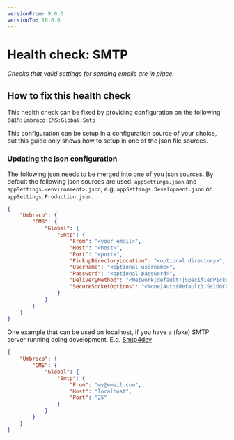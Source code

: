 ```yaml
---
versionFrom: 9.0.0
versionTo: 10.0.0
---
```


# Health check: SMTP

_Checks that valid settings for sending emails are in place._

## How to fix this health check

This health check can be fixed by providing configuration on the following path: `Umbraco:CMS:Global:Smtp`

This configuration can be setup in a configuration source of your choice, but this guide only shows how to setup in one of the json file sources.

### Updating the json configuration

The following json needs to be merged into one of you json sources. By default the following json sources are used: `appSettings.json` and `appSettings.<environment>.json`, e.g. `appSettings.Development.json` or `appSettings.Production.json`.

```json
{
    "Umbraco": {
        "CMS": {
            "Global": {
                "Smtp": {
                    "From": "<your email>",
                    "Host": "<host>",
                    "Port": "<port>",
                    "PickupDirectoryLocation": "<optional directory>",
                    "Username": "<optional username>",
                    "Password": "<optional password>",
                    "DeliveryMethod": "<Network(default)|SpecifiedPickupDirectory|PickupDirectoryFromIis>",
                    "SecureSocketOptions": "<None|Auto(default)|SslOnConnect|StartTls|StartTlsWhenAvailable>"
                }
            }
        }
    }
}
```

One example that can be used on localhost, if you have a (fake) SMTP server running doing development. E.g. [Smtp4dev](https://github.com/rnwood/smtp4dev)

```json
{
    "Umbraco": {
        "CMS": {
            "Global": {
                "Smtp": {
                    "From": "my@email.com",
                    "Host": "localhost",
                    "Port": "25"
                }
            }
        }
    }
}
```
